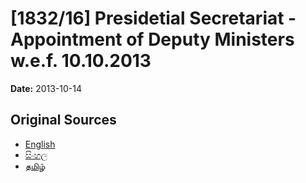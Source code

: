 # [1832/16] Presidetial Secretariat - Appointment of Deputy Ministers w.e.f. 10.10.2013

**Date:** 2013-10-14

## Original Sources

- [English](https://documents.gov.lk/view/extra-gazettes/2013/10/1832-16_E.pdf)
- [සිංහල](https://documents.gov.lk/view/extra-gazettes/2013/10/1832-16_S.pdf)
- [தமிழ்](https://documents.gov.lk/view/extra-gazettes/2013/10/1832-16_T.pdf)
